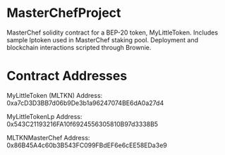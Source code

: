# MasterChefProject
MasterChef solidity contract for a BEP-20 token, MyLittleToken. Includes sample lptoken used in MasterChef staking pool.  Deployment and blockchain interactions scripted through Brownie.

# Contract Addresses

MyLittleToken (MLTKN) Address: 0xa7cD3D3BB7d06b9De3b1a96247074BE6dA0a27d4

MyLittleTokenLp Address: 0x543C21193216FA10f6924556305810B97d3338B5

MLTKNMasterChef Address: 0x86B45A4c60b3B543FC099FBdEF6e6cEE58EDa3e9
